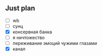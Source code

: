 ## Just plan
- [ ] wb
- [ ] сунц
- [x] консервная банка
- [ ] я ничтожество
- [ ] переживание эмоций чужими глазами 
- [x] канал
